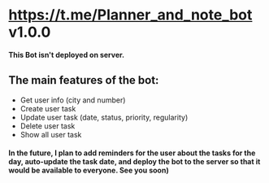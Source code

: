 # https://t.me/Planner_and_note_bot v1.0.0

**This Bot isn't deployed on server.**

## **The main features of the bot:**
- Get user info (city and number)
- Create user task
- Update user task (date, status, priority, regularity)
- Delete user task
- Show all user task

#### In the future, I plan to add reminders for the user about the tasks for the day, auto-update the task date, and deploy the bot to the server so that it would be available to everyone. See you soon)
